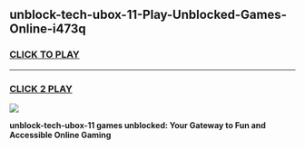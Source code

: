 
## unblock-tech-ubox-11-Play-Unblocked-Games-Online-i473q
<h3>
<a href="https://premium76.site?title=unblock-tech-ubox-11&ref=25A">CLICK TO PLAY</a></h3>
<hr>

<h3>
<a href="https://premium76.site?title=unblock-tech-ubox-11&ref=25A">CLICK 2 PLAY</a>
  
</h3>

<a href="https://premium76.site?title=unblock-tech-ubox-11&ref=25A"><img src="https://clearcache.store/games.png"></a>


**unblock-tech-ubox-11 games unblocked: Your Gateway to Fun and Accessible Online Gaming**
